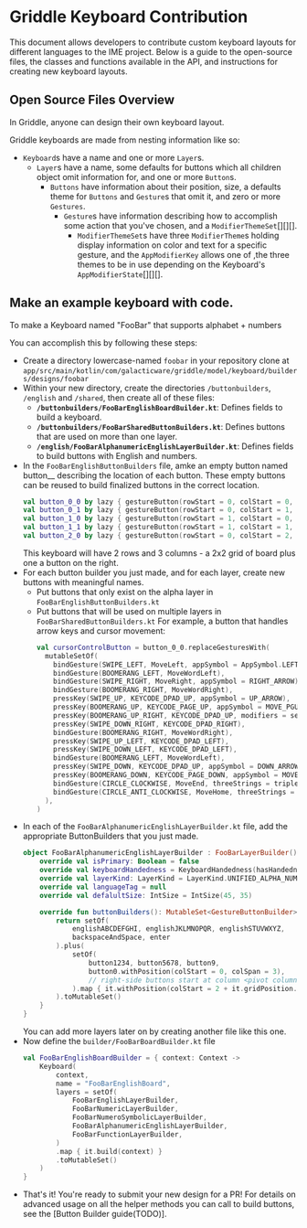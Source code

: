 # Griddle Keyboard Contribution

This document allows developers to contribute custom keyboard layouts for different languages to the IME project. Below is a guide to the open-source files, the classes and functions available in the API, and instructions for creating new keyboard layouts.

## Open Source Files Overview

In Griddle, anyone can design their own keyboard layout. 

Griddle keyboards are made from nesting information like so:
- `Keyboard`s have a name and one or more `Layer`s.
    - `Layer`s have a name, some defaults for buttons which all children object omit information for, and one or more `Button`s.
      - `Buttons` have information about their position, size, a defaults theme for `Buttons` and `Gesture`s that omit it, and zero or more `Gestures`.
        - `Gesture`s have information describing how to accomplish some action that you've chosen, and a `ModifierThemeSet`[][][].
          - `ModifierThemeSet`s have three `ModifierTheme`s holding display information on color and text for a specific gesture,
               and the `AppModifierKey` allows one of ,the three themes to be in use depending on the Keyboard's `AppModifierState`[][][].

## Make an example keyboard with code.

To make a Keyboard named "FooBar" that supports alphabet + numbers

You can accomplish this by following these steps:
- Create a directory lowercase-named `foobar` in your repository clone at `app/src/main/kotlin/com/galacticware/griddle/model/keyboard/builders/designs/foobar`
- Within your new directory, create the directories `/buttonbuilders`, `/english` and `/shared`, then create all of these files:
  - **`/buttonbuilders/FooBarEnglishBoardBuilder.kt`**: Defines fields to build a keyboard.
  - **`/buttonbuilders/FooBarSharedButtonBuilders.kt`**: Defines buttons that are used on more than one layer.
  - **`/english/FooBarAlphanumericEnglishLayerBuilder.kt`**: Defines fields to build buttons with English and numbers.
- In the `FooBarEnglishButtonBuilders` file, amke an empty button named button_<rowStart>_<colStart> describing the location of each button.
    These empty buttons can be reused to build finalized buttons in the correct location.
  ```kt
  val button_0_0 by lazy { gestureButton(rowStart = 0, colStart = 0, rowSpan = 1, colSpan = 1) }
  val button_0_1 by lazy { gestureButton(rowStart = 0, colStart = 1, rowSpan = 1, colSpan = 1) }
  val button_1_0 by lazy { gestureButton(rowStart = 1, colStart = 0, rowSpan = 1, colSpan = 1) }
  val button_1_1 by lazy { gestureButton(rowStart = 1, colStart = 1, rowSpan = 1, colSpan = 1) }
  val button_2_0 by lazy { gestureButton(rowStart = 0, colStart = 2, rowSpan = 2, colSpan = 1) }
  ```
  This keyboard will have 2 rows and 3 columns - a 2x2 grid of board plus one a button on the right.
- For each button builder you just made, and for each layer, create new buttons with meaningful names.
  - Put buttons that only exist on the alpha layer in `FooBarEnglishButtonBuilders.kt`
  - Put buttons that will be used on multiple layers in `FooBarSharedButtonBuilders.kt`
      For example, a button that handles arrow keys and cursor movement:
    ```kt
    val cursorControlButton = button_0_0.replaceGesturesWith(
      mutableSetOf(
        bindGesture(SWIPE_LEFT, MoveLeft, appSymbol = AppSymbol.LEFT_ARROW),
        bindGesture(BOOMERANG_LEFT, MoveWordLeft),
        bindGesture(SWIPE_RIGHT, MoveRight, appSymbol = RIGHT_ARROW),
        bindGesture(BOOMERANG_RIGHT, MoveWordRight),
        pressKey(SWIPE_UP, KEYCODE_DPAD_UP, appSymbol = UP_ARROW),
        pressKey(BOOMERANG_UP, KEYCODE_PAGE_UP, appSymbol = MOVE_PGUP),
        pressKey(BOOMERANG_UP_RIGHT, KEYCODE_DPAD_UP, modifiers = setOf(control)),
        pressKey(SWIPE_DOWN_RIGHT, KEYCODE_DPAD_RIGHT),
        bindGesture(BOOMERANG_RIGHT, MoveWordRight),
        pressKey(SWIPE_UP_LEFT, KEYCODE_DPAD_LEFT),
        pressKey(SWIPE_DOWN_LEFT, KEYCODE_DPAD_LEFT),
        bindGesture(BOOMERANG_LEFT, MoveWordLeft),
        pressKey(SWIPE_DOWN, KEYCODE_DPAD_UP, appSymbol = DOWN_ARROW),
        pressKey(BOOMERANG_DOWN, KEYCODE_PAGE_DOWN, appSymbol = MOVE_PGDN),
        bindGesture(CIRCLE_CLOCKWISE, MoveEnd, threeStrings = triple(MOVE_END)),
        bindGesture(CIRCLE_ANTI_CLOCKWISE, MoveHome, threeStrings = triple(MOVE_HOME)),
      ),
    )
    ```
- In each of the `FooBarAlphanumericEnglishLayerBuilder.kt` file, add the appropriate ButtonBuilders that you just made.
    ```kt
    object FooBarAlphanumericEnglishLayerBuilder : FooBarLayerBuilder() {
        override val isPrimary: Boolean = false
        override val keyboardHandedness = KeyboardHandedness(hasHandedness = true, pivotColumn = 1)
        override val layerKind: LayerKind = LayerKind.UNIFIED_ALPHA_NUMERIC
        override val languageTag = null
        override val defalultSize: IntSize = IntSize(45, 35)
    
        override fun buttonBuilders(): MutableSet<GestureButtonBuilder> {
            return setOf(
                englishABCDEFGHI, englishJKLMNOPQR, englishSTUVWXYZ,
                backspaceAndSpace, enter
            ).plus(
                setOf(
                    button1234, button5678, button9,
                    button0.withPosition(colStart = 0, colSpan = 3),
                    // right-side buttons start at column <pivot column + 1> == 2
                ).map { it.withPosition(colStart = 2 + it.gridPosition.colStart) }
            ).toMutableSet()
        }
    }
    ```
  You can add more layers later on by creating another file like this one.
- Now define the `builder/FooBarBoardBuilder.kt` file
    ```kt
    val FooBarEnglishBoardBuilder = { context: Context ->
        Keyboard(
            context,
            name = "FooBarEnglishBoard",
            layers = setOf(
                FooBarEnglishLayerBuilder,
                FooBarNumericLayerBuilder,
                FooBarNumeroSymbolicLayerBuilder,
                FooBarAlphanumericEnglishLayerBuilder,
                FooBarFunctionLayerBuilder,
            )
            .map { it.build(context) }
            .toMutableSet()
        )
    }
    ```
- That's it! You're ready to submit your new design for a PR! For details on advanced usage on all the helper methods you can call to build buttons, see the [Button Builder guide(TODO)].